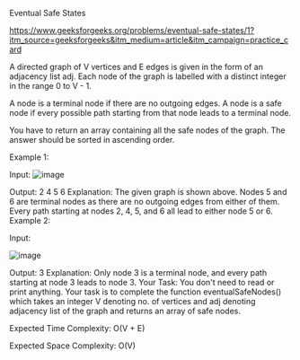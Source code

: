Eventual Safe States

https://www.geeksforgeeks.org/problems/eventual-safe-states/1?itm_source=geeksforgeeks&itm_medium=article&itm_campaign=practice_card

A directed graph of V vertices and E edges is given in the form of an adjacency list adj. Each node of the graph is labelled with a distinct integer in the range 0 to V - 1.

A node is a terminal node if there are no outgoing edges. A node is a safe node if every possible path starting from that node leads to a terminal node.

You have to return an array containing all the safe nodes of the graph. The answer should be sorted in ascending order.

Example 1:

Input:
![image](https://github.com/user-attachments/assets/b96dc8b5-b389-46d3-9d72-c66162a0cb6a)


Output:
2 4 5 6
Explanation:
The given graph is shown above.
Nodes 5 and 6 are terminal nodes as there are no 
outgoing edges from either of them. 
Every path starting at nodes 2, 4, 5, and 6 all 
lead to either node 5 or 6.
Example 2:

Input:

![image](https://github.com/user-attachments/assets/63363bd0-feed-458f-a089-e43811213aaf)

Output:
3
Explanation:
Only node 3 is a terminal node, and every path 
starting at node 3 leads to node 3.
Your Task:
You don't need to read or print anything. Your task is to complete the function eventualSafeNodes() which takes an integer V denoting no. of vertices and adj denoting adjacency list of the graph and returns an array of safe nodes.

Expected Time Complexity: O(V + E)

Expected Space Complexity: O(V)
